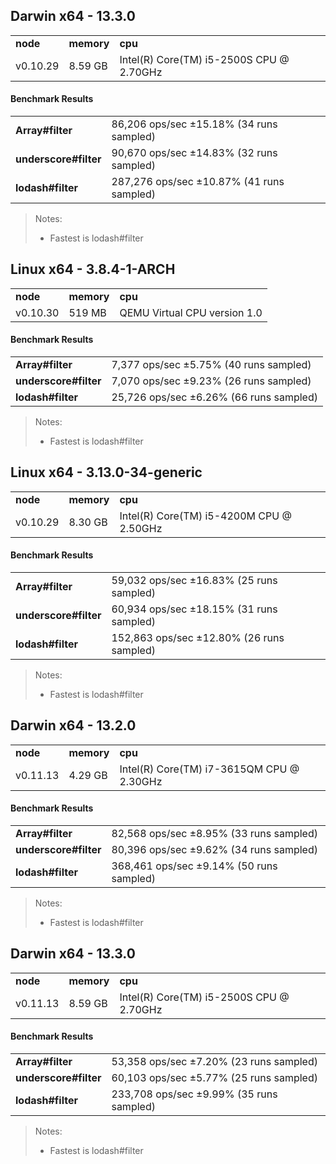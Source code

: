 Darwin x64 - 13.3.0
-----

<table><tr><td><b>node</b></td><td><b>memory</b></td><td><b>cpu</b></td></tr><tr><td>v0.10.29</td><td>8.59 GB</td><td>Intel(R) Core(TM) i5-2500S CPU @ 2.70GHz</td></tr></table>

#### Benchmark Results ####

<table><tr><td><b>Array#filter</b></td><td>86,206 ops/sec ±15.18% (34 runs sampled)</td></tr><tr><td><b>underscore#filter</b></td><td>90,670 ops/sec ±14.83% (32 runs sampled)</td></tr><tr><td><b>lodash#filter</b></td><td>287,276 ops/sec ±10.87% (41 runs sampled)</td></tr></table>

> Notes:
> - Fastest is lodash#filter

Linux x64 - 3.8.4-1-ARCH
-----

<table><tr><td><b>node</b></td><td><b>memory</b></td><td><b>cpu</b></td></tr><tr><td>v0.10.30</td><td>519 MB</td><td>QEMU Virtual CPU version 1.0</td></tr></table>

#### Benchmark Results ####

<table><tr><td><b>Array#filter</b></td><td>7,377 ops/sec ±5.75% (40 runs sampled)</td></tr><tr><td><b>underscore#filter</b></td><td>7,070 ops/sec ±9.23% (26 runs sampled)</td></tr><tr><td><b>lodash#filter</b></td><td>25,726 ops/sec ±6.26% (66 runs sampled)</td></tr></table>

> Notes:
> - Fastest is lodash#filter

Linux x64 - 3.13.0-34-generic
-----

<table><tr><td><b>node</b></td><td><b>memory</b></td><td><b>cpu</b></td></tr><tr><td>v0.10.29</td><td>8.30 GB</td><td>Intel(R) Core(TM) i5-4200M CPU @ 2.50GHz</td></tr></table>

#### Benchmark Results ####

<table><tr><td><b>Array#filter</b></td><td>59,032 ops/sec ±16.83% (25 runs sampled)</td></tr><tr><td><b>underscore#filter</b></td><td>60,934 ops/sec ±18.15% (31 runs sampled)</td></tr><tr><td><b>lodash#filter</b></td><td>152,863 ops/sec ±12.80% (26 runs sampled)</td></tr></table>

> Notes:
> - Fastest is lodash#filter

Darwin x64 - 13.2.0
-----

<table><tr><td><b>node</b></td><td><b>memory</b></td><td><b>cpu</b></td></tr><tr><td>v0.11.13</td><td>4.29 GB</td><td>Intel(R) Core(TM) i7-3615QM CPU @ 2.30GHz</td></tr></table>

#### Benchmark Results ####

<table><tr><td><b>Array#filter</b></td><td>82,568 ops/sec ±8.95% (33 runs sampled)</td></tr><tr><td><b>underscore#filter</b></td><td>80,396 ops/sec ±9.62% (34 runs sampled)</td></tr><tr><td><b>lodash#filter</b></td><td>368,461 ops/sec ±9.14% (50 runs sampled)</td></tr></table>

> Notes:
> - Fastest is lodash#filter

Darwin x64 - 13.3.0
-----

<table><tr><td><b>node</b></td><td><b>memory</b></td><td><b>cpu</b></td></tr><tr><td>v0.11.13</td><td>8.59 GB</td><td>Intel(R) Core(TM) i5-2500S CPU @ 2.70GHz</td></tr></table>

#### Benchmark Results ####

<table><tr><td><b>Array#filter</b></td><td>53,358 ops/sec ±7.20% (23 runs sampled)</td></tr><tr><td><b>underscore#filter</b></td><td>60,103 ops/sec ±5.77% (25 runs sampled)</td></tr><tr><td><b>lodash#filter</b></td><td>233,708 ops/sec ±9.99% (35 runs sampled)</td></tr></table>

> Notes:
> - Fastest is lodash#filter

